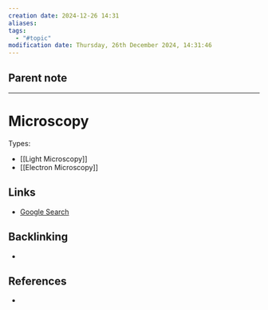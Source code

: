 ```yaml
---
creation date: 2024-12-26 14:31
aliases: 
tags:
  - "#topic"
modification date: Thursday, 26th December 2024, 14:31:46
---
```


## Parent note
---
# Microscopy
Types:
+ [[Light Microscopy]]
+ [[Electron Microscopy]]
## Links
- [Google Search](https://www.google.com/search?q=Microscopy)

## Backlinking
+ 
## References
+ 

